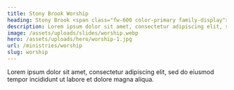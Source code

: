 ```yaml
---
title: Stony Brook Worship
heading: Stony Brook <span class="fw-600 color-primary family-display">Worship</span>
description: Lorem ipsum dolor sit amet, consectetur adipiscing elit, sed do eiusmod tempor incididunt ut labore et dolore magna aliqua.
image: /assets/uploads/slides/worship.webp
hero: /assets/uploads/hero/worship-1.jpg
url: /ministries/worship
slug: worship
---
```


Lorem ipsum dolor sit amet, consectetur adipiscing elit, sed do eiusmod tempor incididunt ut labore et dolore magna aliqua.